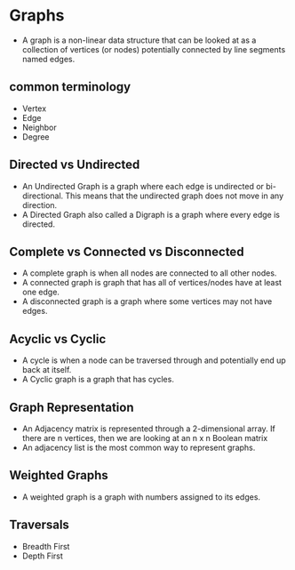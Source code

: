 # Graphs

- A graph is a non-linear data structure that can be looked at as a collection of vertices (or nodes) potentially connected by line segments named edges.

## common terminology

- Vertex 
- Edge 
- Neighbor
- Degree

## Directed vs Undirected

- An Undirected Graph is a graph where each edge is undirected or bi-directional. This means that the undirected graph does not move in any direction.
- A Directed Graph also called a Digraph is a graph where every edge is directed.

## Complete vs Connected vs Disconnected
- A complete graph is when all nodes are connected to all other nodes.
- A connected graph is graph that has all of vertices/nodes have at least one edge.
- A disconnected graph is a graph where some vertices may not have edges.

## Acyclic vs Cyclic
- A cycle is when a node can be traversed through and potentially end up back at itself.
- A Cyclic graph is a graph that has cycles.

## Graph Representation
- An Adjacency matrix is represented through a 2-dimensional array. If there are n vertices, then we are looking at an n x n Boolean matrix
- An adjacency list is the most common way to represent graphs.

## Weighted Graphs
- A weighted graph is a graph with numbers assigned to its edges.

## Traversals
- Breadth First
- Depth First


